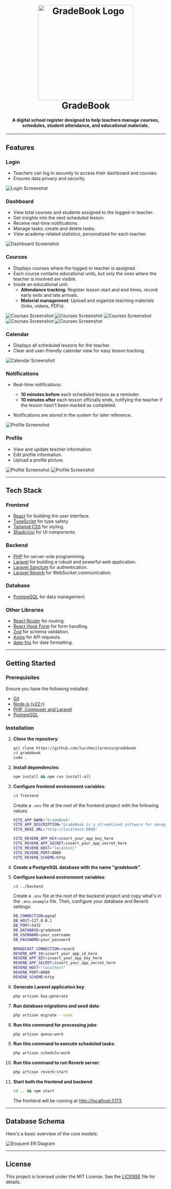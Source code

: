 <h1 align="center">
  <br />
   <img src="screenshots/gradebook-logo.png" alt="GradeBook Logo" width="300" />
  <br />
   GradeBook
  <br />
</h1>

<h4 align="center">A digital school register designed to help teachers manage courses, schedules, student attendance, and educational materials.</h4>

---

## Features

### Login

- Teachers can log in securely to access their dashboard and courses.
- Ensures data privacy and security.

![Login Screenshot](screenshots/gradebook-1.png)

### Dashboard

- View total courses and students assigned to the logged-in teacher.
- Get insights into the next scheduled lesson.
- Receive real-time notifications.
- Manage tasks: create and delete tasks.
- View academy-related statistics, personalized for each teacher.

![Dashboard Screenshot](screenshots/gradebook-2.png)

### Courses

- Displays courses where the logged-in teacher is assigned.
- Each course contains educational units, but only the ones where the teacher is involved are visible.
- Inside an educational unit:
  - **Attendance tracking**: Register lesson start and end times, record early exits and late arrivals.
  - **Material management**: Upload and organize teaching materials (links, videos, PDFs).

![Courses Screenshot](screenshots/gradebook-2.png)
![Courses Screenshot](screenshots/gradebook-3.png)
![Courses Screenshot](screenshots/gradebook-4.png)
![Courses Screenshot](screenshots/gradebook-5.png)
![Courses Screenshot](screenshots/gradebook-6.png)

### Calendar

- Displays all scheduled lessons for the teacher.
- Clear and user-friendly calendar view for easy lesson tracking.

![Calendar Screenshot](screenshots/gradebook-7.png)

### Notifications

- Real-time notifications:

  - **10 minutes before** each scheduled lesson as a reminder.
  - **10 minutes after** each lesson officially ends, notifying the teacher if the lesson hasn't been marked as completed.

- Notifications are stored in the system for later reference.

![Profile Screenshot](screenshots/gradebook-8.png)

### Profile

- View and update teacher information.
- Edit profile information.
- Upload a profile picture.

![Profile Screenshot](screenshots/gradebook-9.png)
![Profile Screenshot](screenshots/gradebook-10.png)

---

## Tech Stack

### Frontend

- [React](https://reactjs.org/) for building the user interface.
- [TypeScript](https://www.typescriptlang.org/) for type safety.
- [Tailwind CSS](https://tailwindcss.com/) for styling.
- [Shadcn/ui](https://ui.shadcn.com/) for UI components.

### Backend

- [PHP](https://www.php.net/) for server-side programming.
- [Laravel](https://laravel.com/) for building a robust and powerful web application.
- [Laravel Sanctum](https://laravel.com/docs/sanctum) for authentication.
- [Laravel Reverb](https://reverb.laravel.com/) for WebSocket communication.

### Database

- [PostgreSQL](https://www.postgresql.org/) for data management.

### Other Libraries

- [React Router](https://reactrouter.com/) for routing.
- [React Hook Form](https://react-hook-form.com/) for form handling.
- [Zod](https://zod.dev/) for schema validation.
- [Axios](https://axios-http.com/) for API requests.
- [date-fns](https://date-fns.org/) for date formatting.

---

## Getting Started

### Prerequisites

Ensure you have the following installed:

- [Git](https://git-scm.com/)
- [Node.js (v22+)](https://nodejs.org/en/)
- [PHP, Composer and Laravel](https://laravel.com/docs/11.x#installing-php)
- [PostgreSQL](https://www.postgresql.org/)

### Installation

1. **Clone the repository**:

   ```bash
   git clone https://github.com/lucchesilorenzo/gradebook
   cd gradebook
   code .
   ```

2. **Install dependencies**:

   ```bash
   npm install && npm run install-all
   ```

3. **Configure frontend environment variables**:

   ```bash
   cd frontend
   ```

   Create a `.env` file at the root of the frontend project with the following values:

   ```bash
   VITE_APP_NAME="GradeBook"
   VITE_APP_DESCRIPTION="GradeBook is a streamlined software for managing courses, students, and academic records in a single tertiary education institution, offering an intuitive interface for teachers."
   VITE_BASE_URL="http://localhost:8000"

   VITE_REVERB_APP_KEY=insert_your_app_key_here
   VITE_REVERB_APP_SECRET=insert_your_app_secret_here
   VITE_REVERB_HOST="localhost"
   VITE_REVERB_PORT=8080
   VITE_REVERB_SCHEME=http
   ```

4. **Create a PostgreSQL database with the name "gradebook"**.

5. **Configure backend environment variables**:

   ```bash
   cd ../backend
   ```

   Create a `.env` file at the root of the backend project and copy what's in the `.env.example` file. Then, configure your database and Reverb settings:

   ```bash
   DB_CONNECTION=pgsql
   DB_HOST=127.0.0.1
   DB_PORT=5432
   DB_DATABASE=gradebook
   DB_USERNAME=your_username
   DB_PASSWORD=your_password

   BROADCAST_CONNECTION=reverb
   REVERB_APP_ID=insert_your_app_id_here
   REVERB_APP_KEY=insert_your_app_key_here
   REVERB_APP_SECRET=insert_your_app_secret_here
   REVERB_HOST="localhost"
   REVERB_PORT=8080
   REVERB_SCHEME=http
   ```

6. **Generate Laravel application key**:

   ```bash
   php artisan key:generate
   ```

7. **Run database migrations and seed data**:

   ```bash
   php artisan migrate --seed
   ```

8. **Run this command for processing jobs**:

   ```bash
   php artisan queue:work
   ```

9. **Run this command to execute scheduled tasks**:

   ```bash
   php artisan schedule:work
   ```

10. **Run this command to run Reverb server**:

    ```bash
    php artisan reverb:start
    ```

11. **Start both the frontend and backend**:

    ```bash
    cd .. && npm start
    ```

    The frontend will be running at [http://localhost:5173](http://localhost:5173).

---

## Database Schema

Here's a basic overview of the core models:

![Eloquent ER Diagram](./screenshots/gradebook-schema.png)

---

## License

This project is licensed under the MIT License. See the [LICENSE](./LICENSE) file for details.
